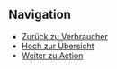 
## Navigation

* [Zurück zu Verbraucher](../02_04_Elektronik_Verbraucher/index.html)
* [Hoch zur Übersicht](../index.html)  
* [Weiter zu Action](..//02_06_Elektronik_Action/index.html)


